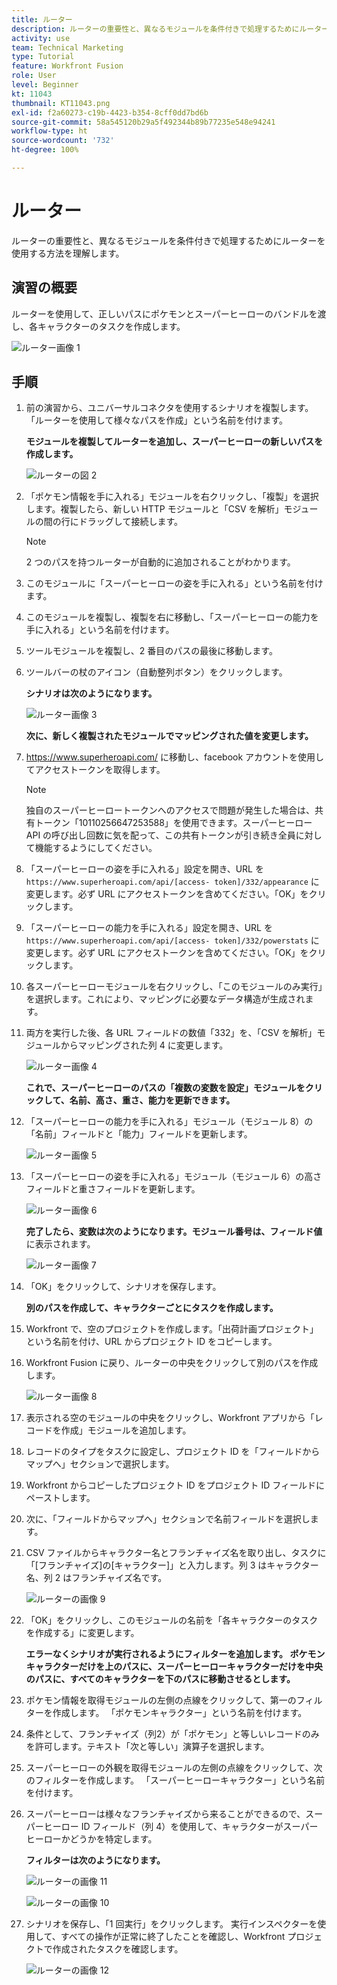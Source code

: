 ```yaml
---
title: ルーター
description: ルーターの重要性と、異なるモジュールを条件付きで処理するためにルーターを使用する方法を理解します。
activity: use
team: Technical Marketing
type: Tutorial
feature: Workfront Fusion
role: User
level: Beginner
kt: 11043
thumbnail: KT11043.png
exl-id: f2a60273-c19b-4423-b354-8cff0dd7bd6b
source-git-commit: 58a545120b29a5f492344b89b77235e548e94241
workflow-type: ht
source-wordcount: '732'
ht-degree: 100%

---
```


# ルーター

ルーターの重要性と、異なるモジュールを条件付きで処理するためにルーターを使用する方法を理解します。

## 演習の概要

ルーターを使用して、正しいパスにポケモンとスーパーヒーローのバンドルを渡し、各キャラクターのタスクを作成します。

![ルーター画像 1](../12-exercises/assets/routers-walkthrough-1.png)

## 手順

1. 前の演習から、ユニバーサルコネクタを使用するシナリオを複製します。「ルーターを使用して様々なパスを作成」という名前を付けます。

   **モジュールを複製してルーターを追加し、スーパーヒーローの新しいパスを作成します。**

   ![ルーターの図 2](../12-exercises/assets/routers-walkthrough-2.png)

1. 「ポケモン情報を手に入れる」モジュールを右クリックし、「複製」を選択します。複製したら、新しい HTTP モジュールと「CSV を解析」モジュールの間の行にドラッグして接続します。

   >[!NOTE]
   >
   > 2 つのパスを持つルーターが自動的に追加されることがわかります。

1. このモジュールに「スーパーヒーローの姿を手に入れる」という名前を付けます。
1. このモジュールを複製し、複製を右に移動し、「スーパーヒーローの能力を手に入れる」という名前を付けます。
1. ツールモジュールを複製し、2 番目のパスの最後に移動します。
1. ツールバーの杖のアイコン（自動整列ボタン）をクリックします。

   **シナリオは次のようになります。**

   ![ルーター画像 3](../12-exercises/assets/routers-walkthrough-3.png)

   **次に、新しく複製されたモジュールでマッピングされた値を変更します。**

1. <https://www.superheroapi.com/> に移動し、facebook アカウントを使用してアクセストークンを取得します。

   >[!NOTE]
   >
   >独自のスーパーヒーロートークンへのアクセスで問題が発生した場合は、共有トークン「10110256647253588」を使用できます。スーパーヒーロー API の呼び出し回数に気を配って、この共有トークンが引き続き全員に対して機能するようにしてください。

1. 「スーパーヒーローの姿を手に入れる」設定を開き、URL を `https://www.superheroapi.com/api/[access- token]/332/appearance` に変更します。必ず URL にアクセストークンを含めてください。「OK」をクリックします。
1. 「スーパーヒーローの能力を手に入れる」設定を開き、URL を `https://www.superheroapi.com/api/[access- token]/332/powerstats` に変更します。必ず URL にアクセストークンを含めてください。「OK」をクリックします。
1. 各スーパーヒーローモジュールを右クリックし、「このモジュールのみ実行」を選択します。これにより、マッピングに必要なデータ構造が生成されます。
1. 両方を実行した後、各 URL フィールドの数値「332」を、「CSV を解析」モジュールからマッピングされた列 4 に変更します。

   ![ルーター画像 4](../12-exercises/assets/routers-walkthrough-4.png)

   **これで、スーパーヒーローのパスの「複数の変数を設定」モジュールをクリックして、名前、高さ、重さ、能力を更新できます。**

1. 「スーパーヒーローの能力を手に入れる」モジュール（モジュール 8）の「名前」フィールドと「能力」フィールドを更新します。

   ![ルーター画像 5](../12-exercises/assets/routers-walkthrough-5.png)

1. 「スーパーヒーローの姿を手に入れる」モジュール（モジュール 6）の高さフィールドと重さフィールドを更新します。

   ![ルーター画像 6](../12-exercises/assets/routers-walkthrough-6.png)

   **完了したら、変数は次のようになります。モジュール番号は、フィールド値** に表示されます。

   ![ルーター画像 7](../12-exercises/assets/routers-walkthrough-7.png)

1. 「OK」をクリックして、シナリオを保存します。

   **別のパスを作成して、キャラクターごとにタスクを作成します。**

1. Workfront で、空のプロジェクトを作成します。「出荷計画プロジェクト」という名前を付け、URL からプロジェクト ID をコピーします。
1. Workfront Fusion に戻り、ルーターの中央をクリックして別のパスを作成します。

   ![ルーター画像 8](../12-exercises/assets/routers-walkthrough-8.png)

1. 表示される空のモジュールの中央をクリックし、Workfront アプリから「レコードを作成」モジュールを追加します。
1. レコードのタイプをタスクに設定し、プロジェクト ID を「フィールドからマップへ」セクションで選択します。
1. Workfront からコピーしたプロジェクト ID をプロジェクト ID フィールドにペーストします。
1. 次に、「フィールドからマップへ」セクションで名前フィールドを選択します。
1. CSV ファイルからキャラクター名とフランチャイズ名を取り出し、タスクに「[フランチャイズ]の[キャラクター]」と入力します。列 3 はキャラクター名、列 2 はフランチャイズ名です。

   ![ルーターの画像 9](../12-exercises/assets/routers-walkthrough-9.png)

1. 「OK」をクリックし、このモジュールの名前を「各キャラクターのタスクを作成する」に変更します。

   **エラーなくシナリオが実行されるようにフィルターを追加します。 ポケモンキャラクターだけを上のパスに、スーパーヒーローキャラクターだけを中央のパスに、すべてのキャラクターを下のパスに移動させるとします。**

1. ポケモン情報を取得モジュールの左側の点線をクリックして、第一のフィルターを作成します。 「ポケモンキャラクター」という名前を付けます。
1. 条件として、フランチャイズ（列2）が「ポケモン」と等しいレコードのみを許可します。テキスト「次と等しい」演算子を選択します。
1. スーパーヒーローの外観を取得モジュールの左側の点線をクリックして、次のフィルターを作成します。 「スーパーヒーローキャラクター」という名前を付けます。
1. スーパーヒーローは様々なフランチャイズから来ることができるので、スーパーヒーロー ID フィールド（列 4）を使用して、キャラクターがスーパーヒーローかどうかを特定します。

   **フィルターは次のようになります。**

   ![ルーターの画像 11](../12-exercises/assets/routers-walkthrough-11.png)

   ![ルーターの画像 10](../12-exercises/assets/routers-walkthrough-10.png)

1. シナリオを保存し、「1 回実行」をクリックします。 実行インスペクターを使用して、すべての操作が正常に終了したことを確認し、Workfront プロジェクトで作成されたタスクを確認します。

   ![ルーターの画像 12](../12-exercises/assets/routers-walkthrough-12.png)
